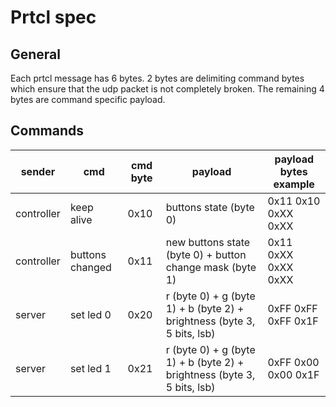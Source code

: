 # Prtcl spec

## General

Each prtcl message has 6 bytes. 2 bytes are delimiting command bytes which ensure that the udp packet is not completely broken.
The remaining 4 bytes are command specific payload.

## Commands

| sender     | cmd             | cmd byte | payload                                                                 | payload bytes example |
|------------|-----------------|----------|-------------------------------------------------------------------------|-----------------------|
| controller | keep alive      | 0x10     | buttons state (byte 0)                                                  | 0x11 0x10 0xXX 0xXX   |
| controller | buttons changed | 0x11     | new buttons state (byte 0) + button change mask (byte 1)                | 0x11 0xXX 0xXX 0xXX   |
| server     | set led 0       | 0x20     | r (byte 0) + g (byte 1) + b (byte 2) + brightness (byte 3, 5 bits, lsb) | 0xFF 0xFF 0xFF 0x1F   |
| server     | set led 1       | 0x21     | r (byte 0) + g (byte 1) + b (byte 2) + brightness (byte 3, 5 bits, lsb) | 0xFF 0x00 0x00 0x1F   |
